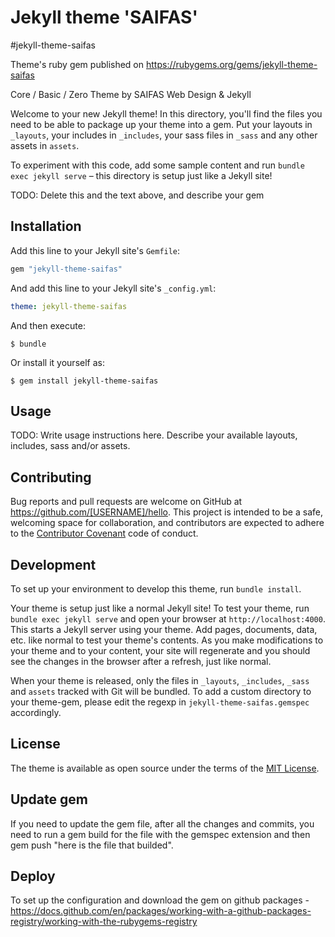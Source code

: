 # Jekyll theme 'SAIFAS'

#jekyll-theme-saifas

Theme's ruby gem published on https://rubygems.org/gems/jekyll-theme-saifas

Core / Basic / Zero Theme by SAIFAS Web Design & Jekyll


Welcome to your new Jekyll theme! In this directory, you'll find the files you need to be able to package up your theme into a gem. Put your layouts in `_layouts`, your includes in `_includes`, your sass files in `_sass` and any other assets in `assets`.

To experiment with this code, add some sample content and run `bundle exec jekyll serve` – this directory is setup just like a Jekyll site!

TODO: Delete this and the text above, and describe your gem


## Installation

Add this line to your Jekyll site's `Gemfile`:

```ruby
gem "jekyll-theme-saifas"
```

And add this line to your Jekyll site's `_config.yml`:

```yaml
theme: jekyll-theme-saifas
```

And then execute:

    $ bundle

Or install it yourself as:

    $ gem install jekyll-theme-saifas

## Usage

TODO: Write usage instructions here. Describe your available layouts, includes, sass and/or assets.

## Contributing

Bug reports and pull requests are welcome on GitHub at https://github.com/[USERNAME]/hello. This project is intended to be a safe, welcoming space for collaboration, and contributors are expected to adhere to the [Contributor Covenant](http://contributor-covenant.org) code of conduct.

## Development

To set up your environment to develop this theme, run `bundle install`.

Your theme is setup just like a normal Jekyll site! To test your theme, run `bundle exec jekyll serve` and open your browser at `http://localhost:4000`. This starts a Jekyll server using your theme. Add pages, documents, data, etc. like normal to test your theme's contents. As you make modifications to your theme and to your content, your site will regenerate and you should see the changes in the browser after a refresh, just like normal.

When your theme is released, only the files in `_layouts`, `_includes`, `_sass` and `assets` tracked with Git will be bundled.
To add a custom directory to your theme-gem, please edit the regexp in `jekyll-theme-saifas.gemspec` accordingly.

## License

The theme is available as open source under the terms of the [MIT License](https://opensource.org/licenses/MIT).

## Update gem 
If you need to update the gem file, after all the changes and commits, you need to run a gem build for the file with the gemspec extension and then gem push "here is the file that builded". 

## Deploy
To set up the configuration and download the gem on github packages - https://docs.github.com/en/packages/working-with-a-github-packages-registry/working-with-the-rubygems-registry
